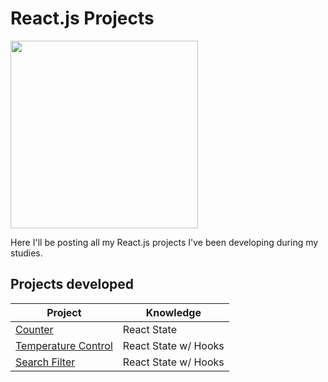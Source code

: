 # React.js Projects
<img src="https://external-content.duckduckgo.com/iu/?u=https%3A%2F%2Flogonoid.com%2Fimages%2Freact-logo.png&f=1&nofb=1" height="300">

Here I'll be posting all my React.js projects I've been developing during my studies.

## Projects developed
|                               Project                                 |  Knowledge  |
| ----------------------------------------------------------------------| ----------- |
| [Counter](https://github.com/AnteroJunior/React.js/tree/main/Counter) | React State |
| [Temperature Control](https://github.com/AnteroJunior/React.js/tree/main/temperature-control) | React State w/ Hooks |
| [Search Filter](https://github.com/AnteroJunior/React.js/tree/main/search-filter) | React State w/ Hooks |